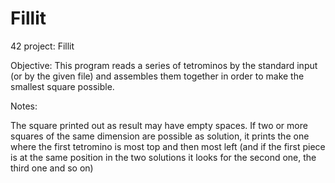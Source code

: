 # Fillit

42 project: Fillit

Objective: This program reads a series of tetrominos by the standard input (or by the given file) and assembles them together in order to make the smallest square possible.

Notes:

The square printed out as result may have empty spaces.
If two or more squares of the same dimension are possible as solution, it prints the one where the first tetromino is most top and then most left (and if the first piece is at the same position in the two solutions it looks for the second one, the third one and so on)
